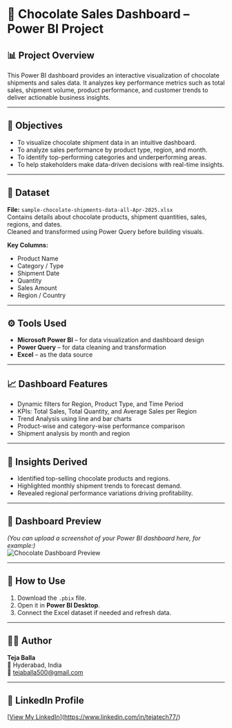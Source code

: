 # 🍫 Chocolate Sales Dashboard – Power BI Project  

## 📊 Project Overview  
This Power BI dashboard provides an interactive visualization of chocolate shipments and sales data. It analyzes key performance metrics such as total sales, shipment volume, product performance, and customer trends to deliver actionable business insights.  

---

## 🧩 Objectives  
- To visualize chocolate shipment data in an intuitive dashboard.  
- To analyze sales performance by product type, region, and month.  
- To identify top-performing categories and underperforming areas.  
- To help stakeholders make data-driven decisions with real-time insights.  

---

## 📁 Dataset  
**File:** `sample-chocolate-shipments-data-all-Apr-2025.xlsx`  
Contains details about chocolate products, shipment quantities, sales, regions, and dates.  
Cleaned and transformed using Power Query before building visuals.  

**Key Columns:**  
- Product Name  
- Category / Type  
- Shipment Date  
- Quantity  
- Sales Amount  
- Region / Country  

---

## ⚙️ Tools Used  
- **Microsoft Power BI** – for data visualization and dashboard design  
- **Power Query** – for data cleaning and transformation  
- **Excel** – as the data source  

---

## 📈 Dashboard Features  
- Dynamic filters for Region, Product Type, and Time Period  
- KPIs: Total Sales, Total Quantity, and Average Sales per Region  
- Trend Analysis using line and bar charts  
- Product-wise and category-wise performance comparison  
- Shipment analysis by month and region  

---

## 🧠 Insights Derived  
- Identified top-selling chocolate products and regions.  
- Highlighted monthly shipment trends to forecast demand.  
- Revealed regional performance variations driving profitability.  

---

## 📸 Dashboard Preview  
*(You can upload a screenshot of your Power BI dashboard here, for example:)*  
![Chocolate Dashboard Preview](images/chocolate_dashboard.png)  

---

## 🚀 How to Use  
1. Download the `.pbix` file.  
2. Open it in **Power BI Desktop**.  
3. Connect the Excel dataset if needed and refresh data.  

---

## 🧑‍💻 Author  
**Teja Balla**  
📍 Hyderabad, India  
📧 tejaballa500@gmail.com  

---

## 🔗 LinkedIn Profile  
[[View My LinkedIn](#)](https://www.linkedin.com/in/tejatech77/) <!-- Replace # with your actual LinkedIn URL -->
